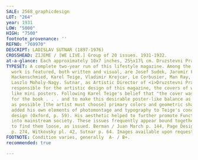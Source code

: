 ```yaml
---
SALE: 2568_graphicdesign
LOT: "264"
year: 1931
LOW: "5000"
HIGH: "7500"
footnote_provenance: ''
REFNO: "769970"
DESCRIPT: LADISLAV SUTNAR (1897-1976)
CROSSHEAD: ZIJEME / [WE LIVE.] Group of 20 issues. 1931-1932.
at-a-glance: Each approximately 10x7 inches, 25½x17¾ cm. Druzstevni Prace, Prague.
TYPESET: A complete two-year run of this lifestyle magazine. Among the artists whose
  work is featured, both written and visual, are Josef Sudek, Jaromir Funke, Alexander
  Hackenschmied, Karel Teige, Vladimir Krejcar, Le Corbusier, Man Ray, Max Ernst and
  Laszlo Moholy-Nagy. Sutnar, as Artistic Director of <i>Druzstevni Prace</i>, was
  responsible for the artistic design of this magazine, the covers of which are all
  like mini posters. Following Karel Teige's belief that "the cover was an advertisement
  for the book . . . and to make this desirable poster-like balance as strong an impact
  as possible [the artist must choose] primary colors and geometric shapes," Sutnar
  added his own elements of photomontage and typography to Teige's concept of cover
  design (Oxford, p. 59). His aesthetic helped to further promote Functionalist design
  into mainstream society. These issues frequently appear bound together; it is <i>rare</i>
  to find them loose, as issued. Berman / Juan March p. 144, Page Design p. 189, Modernism
  p. 274, Witkovsky pl. 42, Sutnar p. 64. Images available upon request.
FOOTNOTE: Condition varies, generally  A- / B+.
recommended: true

---
```

